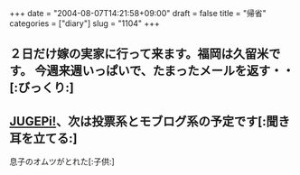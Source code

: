 +++
date = "2004-08-07T14:21:58+09:00"
draft = false
title = "帰省"
categories = ["diary"]
slug = "1104"
+++

２日だけ嫁の実家に行って来ます。福岡は久留米です。
今週来週いっぱいで、たまったメールを返す・・[:びっくり:]
--
<a href="http://pi.jugem.jp" target="_blank">JUGEPi!</a>、次は投票系とモブログ系の予定です[:聞き耳を立てる:]
--
息子のオムツがとれた[:子供:]
